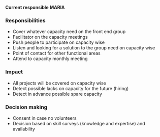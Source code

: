 __Current responsible__
__MARIA__

### Responsibilities
-  Cover whatever capacity need on the front end group
-  Facilitator on the capacity meetings
-  Push people to participate on capacity wise
-  Listen and looking for a solution to the group need on capacity wise
-  Point of contact for other functional areas
-  Attend to capacity monthly meeting
### Impact
-  All projects will be covered on capacity wise
-  Detect possible lacks on capacity for the future (hiring)
-  Detect in advance possible spare capacity
### Decision making
-  Consent in case no volunteers
-  Decision based on skill surveys (knowledge and expertise) and availability
